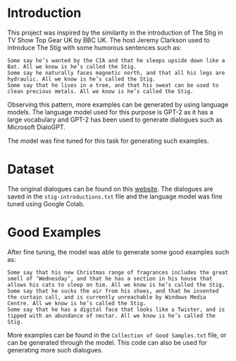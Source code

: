 # Introduction
This project was inspired by the similarity in the introduction of The Stig in TV Show Top Gear UK by BBC UK. The host Jeremy Clarkson used to introduce The Stig with some humorous sentences such as:
```
Some say he’s wanted by the CIA and that he sleeps upside down like a Bat. All we know is he’s called the Stig.
Some say he naturally faces magnetic north, and that all his legs are hydraulic. All we know is he’s called the Stig.
Some say that he lives in a tree, and that his sweat can be used to clean precious metals. All we know is he’s called the Stig.
```
Observing this pattern, more examples can be generated by using language models. The language model used for this purpose is GPT-2 as it has a large vocabulary and GPT-2 has been used to generate dialogues such as Microsoft DialoGPT.  
  
The model was fine tuned for this task for generating such examples.

# Dataset
The original dialogues can be found on this [website](https://www.topgearbox.com/stig-quotes/). The dialogues are saved in the `stig-introductions.txt` file and the language model was fine tuned using Google Colab.

# Good Examples
After fine tuning, the model was able to generate some good examples such as:
```
Some say that his new Christmas range of fragrances includes the great smell of ‘Wednesday’, and that he has a section in his house that allows his cats to sleep on him. All we know is he’s called the Stig.
Some say that he sucks the air from his shoes, and that he invented the curtain call, and is currently unreachable by Windows Media Centre. All we know is he’s called the Stig.
Some say that he has a digital face that looks like a Twister, and is tipped with an abundance of nectar. All we know is he’s called the Stig.
```
More examples can be found in the `Collection of Good Samples.txt` file, or can be generated through the model. This code can also be used for generating more such dialogues.
